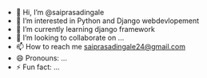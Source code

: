 - 👋 Hi, I’m @saiprasadingale
- 👀 I’m interested in Python and Django webdevlopement
- 🌱 I’m currently learning django framework
- 💞️ I’m looking to collaborate on ...
- 📫 How to reach me saiprasadingale24@gmail.com
- 😄 Pronouns: ...
- ⚡ Fun fact: ...

<!---
saiprasadingale/saiprasadingale is a ✨ special ✨ repository because its `README.md` (this file) appears on your GitHub profile.
You can click the Preview link to take a look at your changes.
--->
